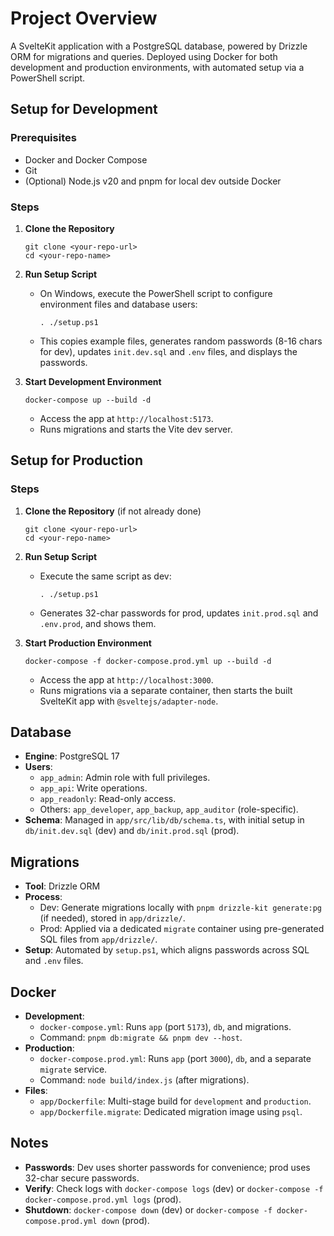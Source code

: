 # Project Overview

A SvelteKit application with a PostgreSQL database, powered by Drizzle ORM for migrations and queries. Deployed using Docker for both development and production environments, with automated setup via a PowerShell script.

## Setup for Development

### Prerequisites
- Docker and Docker Compose
- Git
- (Optional) Node.js v20 and pnpm for local dev outside Docker

### Steps
1. **Clone the Repository**
   ```
   git clone <your-repo-url>
   cd <your-repo-name>
   ```

2. **Run Setup Script**
   - On Windows, execute the PowerShell script to configure environment files and database users:
     ```
     . ./setup.ps1
     ```
   - This copies example files, generates random passwords (8-16 chars for dev), updates `init.dev.sql` and `.env` files, and displays the passwords.

3. **Start Development Environment**
   ```
   docker-compose up --build -d
   ```
   - Access the app at `http://localhost:5173`.
   - Runs migrations and starts the Vite dev server.

## Setup for Production

### Steps
1. **Clone the Repository** (if not already done)
   ```
   git clone <your-repo-url>
   cd <your-repo-name>
   ```

2. **Run Setup Script**
   - Execute the same script as dev:
     ```
     . ./setup.ps1
     ```
   - Generates 32-char passwords for prod, updates `init.prod.sql` and `.env.prod`, and shows them.

3. **Start Production Environment**
   ```
   docker-compose -f docker-compose.prod.yml up --build -d
   ```
   - Access the app at `http://localhost:3000`.
   - Runs migrations via a separate container, then starts the built SvelteKit app with `@sveltejs/adapter-node`.

## Database

- **Engine**: PostgreSQL 17
- **Users**: 
  - `app_admin`: Admin role with full privileges.
  - `app_api`: Write operations.
  - `app_readonly`: Read-only access.
  - Others: `app_developer`, `app_backup`, `app_auditor` (role-specific).
- **Schema**: Managed in `app/src/lib/db/schema.ts`, with initial setup in `db/init.dev.sql` (dev) and `db/init.prod.sql` (prod).

## Migrations

- **Tool**: Drizzle ORM
- **Process**: 
  - Dev: Generate migrations locally with `pnpm drizzle-kit generate:pg` (if needed), stored in `app/drizzle/`.
  - Prod: Applied via a dedicated `migrate` container using pre-generated SQL files from `app/drizzle/`.
- **Setup**: Automated by `setup.ps1`, which aligns passwords across SQL and `.env` files.

## Docker

- **Development**: 
  - `docker-compose.yml`: Runs `app` (port `5173`), `db`, and migrations.
  - Command: `pnpm db:migrate && pnpm dev --host`.
- **Production**: 
  - `docker-compose.prod.yml`: Runs `app` (port `3000`), `db`, and a separate `migrate` service.
  - Command: `node build/index.js` (after migrations).
- **Files**:
  - `app/Dockerfile`: Multi-stage build for `development` and `production`.
  - `app/Dockerfile.migrate`: Dedicated migration image using `psql`.

## Notes
- **Passwords**: Dev uses shorter passwords for convenience; prod uses 32-char secure passwords.
- **Verify**: Check logs with `docker-compose logs` (dev) or `docker-compose -f docker-compose.prod.yml logs` (prod).
- **Shutdown**: `docker-compose down` (dev) or `docker-compose -f docker-compose.prod.yml down` (prod).